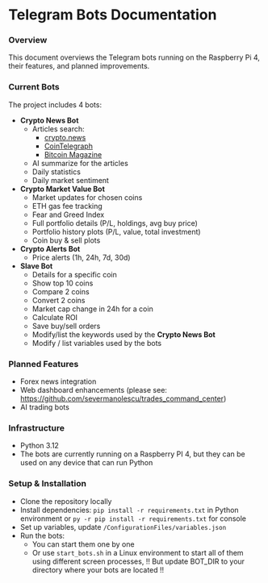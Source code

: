 # Telegram Bots Documentation
### Overview

This document overviews the Telegram bots running on the Raspberry Pi 4, their features, and planned improvements.

### Current Bots

The project includes 4 bots:
                
+ **Crypto News Bot**
	+ Articles search:
		+  [crypto.news](https://crypto.news/)
		+  [CoinTelegraph](https://cointelegraph.com/)
		+  [Bitcoin Magazine](https://bitcoinmagazine.com/articles)
	+ AI summarize for the articles
	+ Daily statistics
	+ Daily market sentiment
+ **Crypto Market Value Bot**
	+ Market updates for chosen coins
	+ ETH gas fee tracking
	+ Fear and Greed Index
	+ Full portfolio details (P/L, holdings, avg buy price)
	+ Portfolio history plots (P/L, value, total investment)
	+ Coin buy & sell plots
+ **Crypto Alerts Bot**
	+ Price alerts (1h, 24h, 7d, 30d)
+ **Slave Bot**
	+ Details for a specific coin
	+ Show top 10 coins
	+ Compare 2 coins
	+ Convert 2 coins
	+ Market cap change in 24h for a coin
	+ Calculate ROI
	+ Save buy/sell orders
	+ Modify/list the keywords used by the **Crypto News Bot**
	+ Modify / list variables used by the bots

### Planned Features
+ Forex news integration
+ Web dashboard enhancements (please see: https://github.com/severmanolescu/trades_command_center)
+ AI trading bots

### Infrastructure
+ Python 3.12
+ The bots are currently running on a Raspberry PI 4, but they can be used on any device that can run Python 

### Setup & Installation
+ Clone the repository locally 
+ Install dependencies:
	`pip install -r requirements.txt` in Python environment
	or
	`py -r pip install -r requirements.txt` for console
+ Set up variables, update `/ConfigurationFiles/variables.json`
+ Run the bots:
	+ You can start them one by one
	+ Or use `start_bots.sh` in a Linux environment to start all of them using different screen processes, !! But update BOT_DIR to your directory where your bots are located !!
